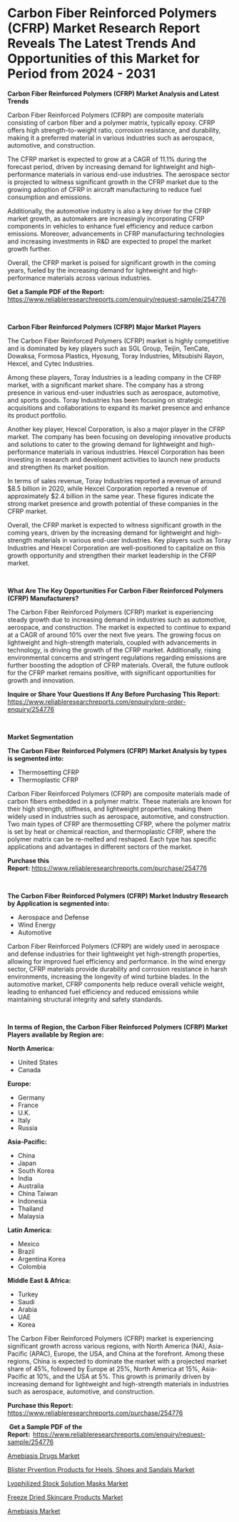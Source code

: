 <p><h1>Carbon Fiber Reinforced Polymers (CFRP) Market Research Report Reveals The Latest Trends And Opportunities of this Market for Period from 2024 - 2031</h1></p><p><strong>Carbon Fiber Reinforced Polymers (CFRP) Market Analysis and Latest Trends</strong></p>
<p><p>Carbon Fiber Reinforced Polymers (CFRP) are composite materials consisting of carbon fiber and a polymer matrix, typically epoxy. CFRP offers high strength-to-weight ratio, corrosion resistance, and durability, making it a preferred material in various industries such as aerospace, automotive, and construction.</p><p>The CFRP market is expected to grow at a CAGR of 11.1% during the forecast period, driven by increasing demand for lightweight and high-performance materials in various end-use industries. The aerospace sector is projected to witness significant growth in the CFRP market due to the growing adoption of CFRP in aircraft manufacturing to reduce fuel consumption and emissions.</p><p>Additionally, the automotive industry is also a key driver for the CFRP market growth, as automakers are increasingly incorporating CFRP components in vehicles to enhance fuel efficiency and reduce carbon emissions. Moreover, advancements in CFRP manufacturing technologies and increasing investments in R&D are expected to propel the market growth further.</p><p>Overall, the CFRP market is poised for significant growth in the coming years, fueled by the increasing demand for lightweight and high-performance materials across various industries.</p></p>
<p><strong>Get a Sample PDF of the Report:&nbsp;</strong> <a href="https://www.reliableresearchreports.com/enquiry/request-sample/254776">https://www.reliableresearchreports.com/enquiry/request-sample/254776</a></p>
<p>&nbsp;</p>
<p><strong>Carbon Fiber Reinforced Polymers (CFRP) Major Market Players</strong></p>
<p><p>The Carbon Fiber Reinforced Polymers (CFRP) market is highly competitive and is dominated by key players such as SGL Group, Teijin, TenCate, Dowaksa, Formosa Plastics, Hyosung, Toray Industries, Mitsubishi Rayon, Hexcel, and Cytec Industries.</p><p>Among these players, Toray Industries is a leading company in the CFRP market, with a significant market share. The company has a strong presence in various end-user industries such as aerospace, automotive, and sports goods. Toray Industries has been focusing on strategic acquisitions and collaborations to expand its market presence and enhance its product portfolio.</p><p>Another key player, Hexcel Corporation, is also a major player in the CFRP market. The company has been focusing on developing innovative products and solutions to cater to the growing demand for lightweight and high-performance materials in various industries. Hexcel Corporation has been investing in research and development activities to launch new products and strengthen its market position.</p><p>In terms of sales revenue, Toray Industries reported a revenue of around $8.5 billion in 2020, while Hexcel Corporation reported a revenue of approximately $2.4 billion in the same year. These figures indicate the strong market presence and growth potential of these companies in the CFRP market.</p><p>Overall, the CFRP market is expected to witness significant growth in the coming years, driven by the increasing demand for lightweight and high-strength materials in various end-user industries. Key players such as Toray Industries and Hexcel Corporation are well-positioned to capitalize on this growth opportunity and strengthen their market leadership in the CFRP market.</p></p>
<p>&nbsp;</p>
<p><strong>What Are The Key Opportunities For Carbon Fiber Reinforced Polymers (CFRP) Manufacturers?</strong></p>
<p><p>The Carbon Fiber Reinforced Polymers (CFRP) market is experiencing steady growth due to increasing demand in industries such as automotive, aerospace, and construction. The market is expected to continue to expand at a CAGR of around 10% over the next five years. The growing focus on lightweight and high-strength materials, coupled with advancements in technology, is driving the growth of the CFRP market. Additionally, rising environmental concerns and stringent regulations regarding emissions are further boosting the adoption of CFRP materials. Overall, the future outlook for the CFRP market remains positive, with significant opportunities for growth and innovation.</p></p>
<p><strong>Inquire or Share Your Questions If Any Before Purchasing This Report:</strong> <a href="https://www.reliableresearchreports.com/enquiry/pre-order-enquiry/254776">https://www.reliableresearchreports.com/enquiry/pre-order-enquiry/254776</a></p>
<p>&nbsp;</p>
<p><strong>Market Segmentation</strong></p>
<p><strong>The Carbon Fiber Reinforced Polymers (CFRP) Market Analysis by types is segmented into:</strong></p>
<p><ul><li>Thermosetting CFRP</li><li>Thermoplastic CFRP</li></ul></p>
<p><p>Carbon Fiber Reinforced Polymers (CFRP) are composite materials made of carbon fibers embedded in a polymer matrix. These materials are known for their high strength, stiffness, and lightweight properties, making them widely used in industries such as aerospace, automotive, and construction. Two main types of CFRP are thermosetting CFRP, where the polymer matrix is set by heat or chemical reaction, and thermoplastic CFRP, where the polymer matrix can be re-melted and reshaped. Each type has specific applications and advantages in different sectors of the market.</p></p>
<p><strong>Purchase this Report:&nbsp;</strong><a href="https://www.reliableresearchreports.com/purchase/254776">https://www.reliableresearchreports.com/purchase/254776</a></p>
<p>&nbsp;</p>
<p><strong>The Carbon Fiber Reinforced Polymers (CFRP) Market Industry Research by Application is segmented into:</strong></p>
<p><ul><li>Aerospace and Defense</li><li>Wind Energy</li><li>Automotive</li></ul></p>
<p><p>Carbon Fiber Reinforced Polymers (CFRP) are widely used in aerospace and defense industries for their lightweight yet high-strength properties, allowing for improved fuel efficiency and performance. In the wind energy sector, CFRP materials provide durability and corrosion resistance in harsh environments, increasing the longevity of wind turbine blades. In the automotive market, CFRP components help reduce overall vehicle weight, leading to enhanced fuel efficiency and reduced emissions while maintaining structural integrity and safety standards.</p></p>
<p>&nbsp;</p>
<p><strong>In terms of Region, the Carbon Fiber Reinforced Polymers (CFRP) Market Players available by Region are:</strong></p>
<p>
    <p> <strong> North America: </strong>
        <ul>
            <li>United States</li>
            <li>Canada</li>
        </ul>
        </p> 
    <p> <strong> Europe: </strong>
        <ul>
            <li>Germany</li>
            <li>France</li>
            <li>U.K.</li>
            <li>Italy</li>
            <li>Russia</li>
        </ul>
        </p> 
    <p> <strong> Asia-Pacific: </strong>
        <ul>
            <li>China</li>
            <li>Japan</li>
            <li>South Korea</li>
            <li>India</li>
            <li>Australia</li>
            <li>China Taiwan</li>
            <li>Indonesia</li>
            <li>Thailand</li>
            <li>Malaysia</li>
        </ul>
        </p> 
    <p> <strong> Latin America: </strong>
        <ul>
            <li>Mexico</li>
            <li>Brazil</li>
            <li>Argentina Korea</li>
            <li>Colombia</li>
        </ul>
        </p> 
    <p> <strong> Middle East & Africa: </strong>
        <ul>
            <li>Turkey</li>
            <li>Saudi</li>
            <li>Arabia</li>
            <li>UAE</li>
            <li>Korea</li>
        </ul>
    </p>
    </p>
<p><p>The Carbon Fiber Reinforced Polymers (CFRP) market is experiencing significant growth across various regions, with North America (NA), Asia-Pacific (APAC), Europe, the USA, and China at the forefront. Among these regions, China is expected to dominate the market with a projected market share of 45%, followed by Europe at 25%, North America at 15%, Asia-Pacific at 10%, and the USA at 5%. This growth is primarily driven by increasing demand for lightweight and high-strength materials in industries such as aerospace, automotive, and construction.</p></p>
<p><strong>Purchase this Report: </strong><a href="https://www.reliableresearchreports.com/purchase/254776">https://www.reliableresearchreports.com/purchase/254776</a></p>
<p>&nbsp;<strong>Get a Sample PDF of the Report:&nbsp;&nbsp;</strong><a href="https://www.reliableresearchreports.com/enquiry/request-sample/254776">https://www.reliableresearchreports.com/enquiry/request-sample/254776</a></p>
<p><strong></strong></p>
<p><p><a href="https://cautious-neon-760.notion.site/Amebiasis-Drugs-Market-Centers-on-Aspects-such-as-Market-Growth-Market-Share-Market-Opportunity-a-17015521e1b64c769a8d77d8717ecfc7">Amebiasis Drugs Market</a></p><p><a href="https://gentle-editor-9db.notion.site/Blister-Prvention-Products-for-Heels-Shoes-and-Sandals-Market-Research-Report-Reveals-The-Latest-Tr-e3c9a04dcad54c7299e49b2211284cfd">Blister Prvention Products for Heels, Shoes and Sandals Market</a></p><p><a href="https://view.publitas.com/reportprime-1/lyophilized-stock-solution-masks-market-research-report-provides-thorough-industry-overview-which-offers-an-in-depth-analysis-of-product-trends-and-new-market-divisions/">Lyophilized Stock Solution Masks Market</a></p><p><a href="https://view.publitas.com/reportprime-1/freeze-dried-skincare-products-market-size-market-trends-and-growth-outlook-forecasted-for-period-from-2024-to-2031/">Freeze Dried Skincare Products Market</a></p><p><a href="https://spotless-saver-8fd.notion.site/Amebiasis-Market-Size-2024-2031-Global-Industrial-Analysis-Key-Geographical-Regions-Market-Share-7d5816b1c49d4d069a5f141cae637d69">Amebiasis Market</a></p></p>